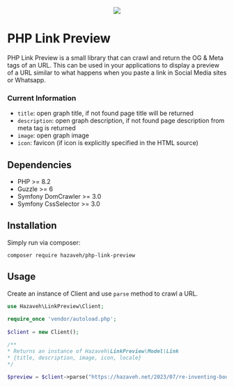 <p align="center">  
  <img src="https://hazaveh.net/wp-content/uploads/php-link-preview.jpeg" />  
</p>  

# PHP Link Preview
PHP Link Preview is a small library that can crawl and return the OG & Meta tags of an URL. This can be used in your applications to display a preview of a URL similar to what happens when you paste a link in Social Media sites or Whatsapp.

### Current Information
* `title`: open graph title, if not found page title will be returned
* `description`: open graph description, if not found page description from meta tag is returned
* `image`: open graph image
* `icon`: favicon (if icon is explicitly specified in the HTML source)

## Dependencies
* PHP >= 8.2
* Guzzle >= 6
* Symfony DomCrawler >= 3.0
* Symfony CssSelector >= 3.0

## Installation
Simply run via composer:

    composer require hazaveh/php-link-preview

## Usage
Create an instance of Client and use `parse` method to crawl a URL.
```php
use Hazaveh\LinkPreview\Client;  
  
require_once 'vendor/autoload.php';  
  
$client = new Client();  

/**
* Returns an instance of Hazaveh\LinkPreview\Model\Link
* {title, description, image, icon, locale}
*/

$preview = $client->parse("https://hazaveh.net/2023/07/re-inventing-bookmarks-for-teams/");
```
